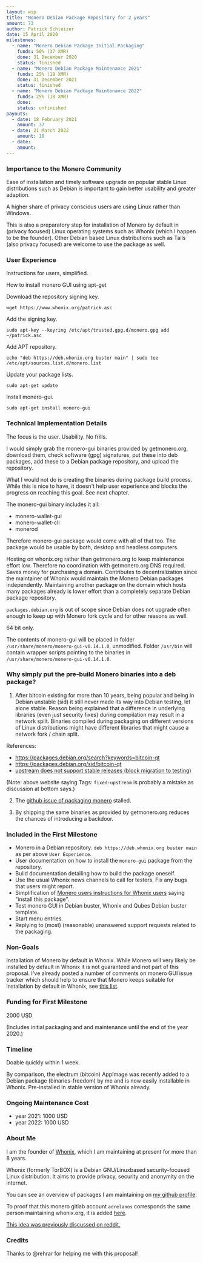 ```yaml
---
layout: wip
title: "Monero Debian Package Repository for 2 years"
amount: 73
author: Patrick Schleizer
date: 15 April 2020
milestones:
  - name: "Monero Debian Package Initial Packaging"
    funds: 50% (37 XMR)
    done: 31 December 2020
    status: finished
  - name: "Monero Debian Package Maintenance 2021"
    funds: 25% (18 XMR)
    done: 31 December 2021
    status: finished
  - name: "Monero Debian Package Maintenance 2022"
    funds: 25% (18 XMR)
    done:
    status: unfinished
payouts:
  - date: 18 February 2021
    amount: 37
  - date: 21 March 2022
    amount: 18
  - date:
    amount:
---
```


### Importance to the Monero Community

Ease of installation and timely software upgrade on popular stable Linux distributions such as Debian is important to gain better usability and greater adaption.

A higher share of privacy conscious users are using Linux rather than Windows.

This is also a preparatory step for installation of Monero by default in (privacy focused) Linux operating systems such as Whonix (which I happen to be the founder). Other Debian based Linux distributions such as Tails (also privacy focused) are welcome to use the package as well.

### User Experience

Instructions for users, simplified.

How to install monero GUI using apt-get

Download the repository signing key.

    wget https://www.whonix.org/patrick.asc

Add the signing key.

    sudo apt-key --keyring /etc/apt/trusted.gpg.d/monero.gpg add ~/patrick.asc

Add APT repository.

    echo "deb https://deb.whonix.org buster main" | sudo tee /etc/apt/sources.list.d/monero.list

Update your package lists.

    sudo apt-get update

Install monero-gui.

    sudo apt-get install monero-gui

### Technical Implementation Details

The focus is the user. Usability. No frills.

I would simply grab the monero-gui binaries provided by getmonero.org, download them, check software (gpg) signatures, put these into deb packages, add these to a Debian package repository, and upload the repository.

What I would not do is creating the binaries during package build process. While this is nice to have, it doesn't help user experience and blocks the progress on reaching this goal. See next chapter.

The monero-gui binary includes it all:

* monero-wallet-gui
* monero-wallet-cli
* monerod

Therefore monero-gui package would come with all of that too. The package would be usable by both, desktop and headless computers.

Hosting on whonix.org rather than getmonero.org to keep maintenance effort low. Therefore no coordination with getmonero.org DNS required. Saves money for purchasing a domain. Contributes to decentralization since the maintainer of Whonix would maintain the Monero Debian packages independently. Maintaining another package on the domain which hosts many packages already is lower effort than a completely separate Debian package repository.

`packages.debian.org` is out of scope since Debian does not upgrade often enough to keep up with Monero fork cycle and for other reasons as well.

64 bit only.

The contents of monero-gui will be placed in folder `/usr/share/monero/monero-gui-v0.14.1.0`, unmodified. Folder `/usr/bin` will contain wrapper scripts pointing to the binaries in `/usr/share/monero/monero-gui-v0.14.1.0`.

### Why simply put the pre-build Monero binaries into a deb package?

1) After bitcoin existing for more than 10 years, being popular and being in Debian unstable (sid) it still never made its way into Debian testing, let alone stable. Reason being explained that a difference in underlying libraries (even just security fixes) during compilation may result in a network split. Binaries compiled during packaging on different versions of Linux distributions might have different libraries that might cause a network fork / chain split.

References:

* https://packages.debian.org/search?keywords=bitcoin-qt
* https://packages.debian.org/sid/bitcoin-qt
* [upstream does not support stable releases (block migration to testing)](https://bugs.debian.org/cgi-bin/bugreport.cgi?bug=718272)

(Note: above website saying Tags: `fixed-upstream` is probably a mistake as discussion at bottom says.)

2) The [github issue of packaging monero](https://github.com/monero-project/monero/issues/2395) stalled.

3) By shipping the same binaries as provided by getmonero.org reduces the chances of introducing a backdoor.

### Included in the First Milestone

* Monero in a Debian repository. `deb https://deb.whonix.org buster main` as per above `User Experience`.
* User documentation on how to install the `monero-gui` package from the repository.
* Build documentation detailing how to build the package oneself.
* Use the usual Whonix news channels to call for testers. Fix any bugs that users might report.
* Simplification of [Monero users instructions for Whonix users](https://www.whonix.org/wiki/Monero) saying "install this package".
* Test monero GUI in Debian buster, Whonix and Qubes Debian buster template.
* Start menu entries.
* Replying to (most) (reasonable) unanswered support requests related to the packaging.

### Non-Goals

Installation of Monero by default in Whonix. While Monero will very likely be installed by default in Whonix it is not guaranteed and not part of this proposal. I've already posted a number of comments on monero GUI issue tracker which should help to ensure that Monero keeps suitable for installation by default in Whonix, see [this list](https://forums.whonix.org/t/supporting-monero-as-the-default-cryptocurrency/6410/14).

### Funding for First Milestone

2000 USD

(Includes initial packaging and and maintenance until the end of the year 2020.)

### Timeline

Doable quickly within 1 week.

By comparison, the electrum (bitcoin) AppImage was recently added to a Debian package (binaries-freedom) by me and is now easily installable in Whonix. Pre-installed in stable version of Whonix already.

### Ongoing Maintenance Cost

* year 2021: 1000 USD
* year 2022: 1000 USD

### About Me

I am the founder of [Whonix](https://www.whonix.org/), which I am maintaining at present for more than 8 years.

Whonix (formerly TorBOX) is a Debian GNU/Linuxbased security-focused Linux distribution. It aims to provide privacy, security and anonymity on the internet.

You can see an overview of packages I am maintaining on [my github profile](https://github.com/adrelanos).

To proof that this monero gitlab account `adrelanos` corresponds the same person maintaining whonix.org, it is added [here](https://www.whonix.org/wiki/Official_Whonix_Online_Profiles).

[This idea was previously discussed on reddit.](https://www.reddit.com/r/Monero/comments/cowjun/idea_proposal_monero_debian_deb_packages_debian/)

### Credits

Thanks to @rehrar for helping me with this proposal!
